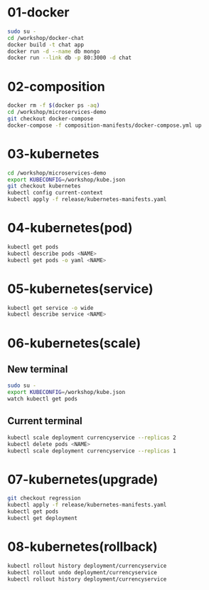 # 01-docker
```bash
sudo su -
cd /workshop/docker-chat
docker build -t chat app
docker run -d --name db mongo
docker run --link db -p 80:3000 -d chat
```

# 02-composition
```bash
docker rm -f $(docker ps -aq)
cd /workshop/microservices-demo
git checkout docker-compose
docker-compose -f composition-manifests/docker-compose.yml up
```

# 03-kubernetes
```bash
cd /workshop/microservices-demo
export KUBECONFIG=/workshop/kube.json
git checkout kubernetes
kubectl config current-context
kubectl apply -f release/kubernetes-manifests.yaml
```

# 04-kubernetes(pod)
```bash
kubectl get pods
kubectl describe pods <NAME>
kubectl get pods -o yaml <NAME>
```

# 05-kubernetes(service)
```bash
kubectl get service -o wide
kubectl describe service <NAME>
```
# 06-kubernetes(scale)

## New terminal
```bash
sudo su -
export KUBECONFIG=/workshop/kube.json
watch kubectl get pods 
```

## Current terminal
```bash
kubectl scale deployment currencyservice --replicas 2
kubectl delete pods <NAME>
kubectl scale deployment currencyservice --replicas 1
```

# 07-kubernetes(upgrade)
```bash
git checkout regression
kubectl apply -f release/kubernetes-manifests.yaml
kubectl get pods
kubectl get deployment
```

# 08-kubernetes(rollback)
```bash
kubectl rollout history deployment/currencyservice
kubectl rollout undo deployment/currencyservice
kubectl rollout history deployment/currencyservice
```
